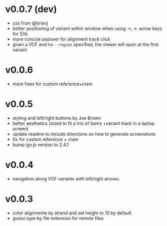 v0.0.7 (dev)
============
+ css from @brwnj
+ better positioning of variant within window when using ->, <- arrow keys for SVs
+ more concise popover for alignment track click
+ given a VCF and no `--region` specified, the viewer will open at the first variant

v0.0.6
======
+ more fixes for custom reference+cram

v0.0.5
======
+ styling and left/right buttons by Joe Brown
+ better aesthetics (sized to fit a trio of bams +variant track in a laptop screen)
+ update readme to include directions on how to generate screenshots
+ fix for custom reference + cram
+ bump igv.js version to 2.4.1

v0.0.4
======
+ navigation along VCF variants with left/right arrows.

v0.0.3
======
+ color alignments by strand and set height to 10 by default
+ guess type by file extension for remote files
